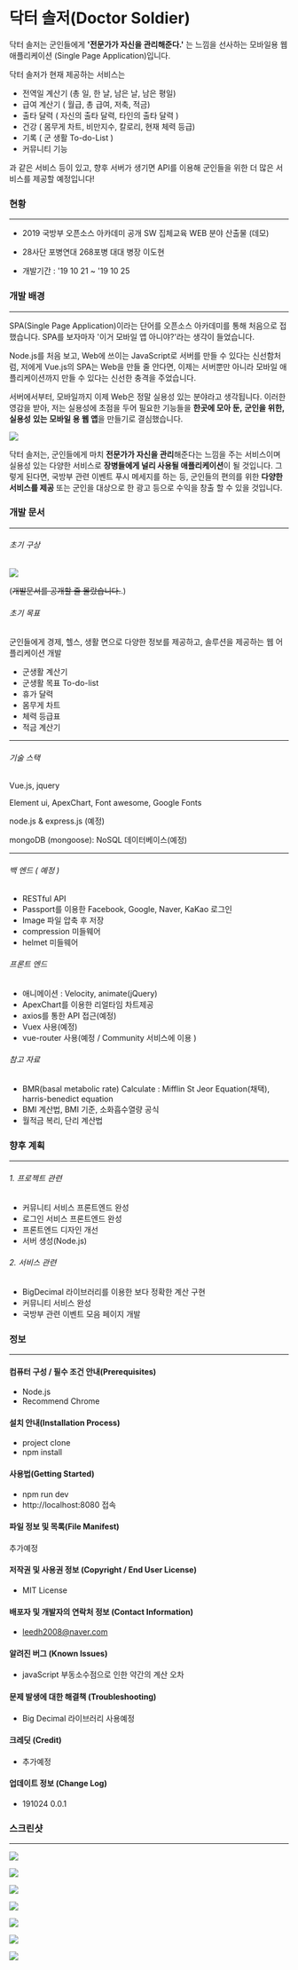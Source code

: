 # 닥터 솔저(Doctor Soldier)

닥터 솔저는 군인들에게 **'전문가가 자신을 관리해준다.'** 는 느낌을 선사하는 모바일용 웹 애플리케이션 (Single Page Application)입니다.

닥터 솔저가 현재 제공하는 서비스는

- 전역일 계산기 (총 일,  한 날, 남은 날, 남은 평일)
- 급여 계산기 ( 월급, 총 급여, 저축, 적금)
- 출타 달력 ( 자신의 출타 달력, 타인의 출타 달력  )
- 건강 ( 몸무게 차트, 비만지수, 칼로리, 현재 체력 등급)
- 기록 ( 군 생활 To-do-List )
- 커뮤니티 기능

과 같은 서비스 등이 있고, 향후 서버가 생기면 API를 이용해 군인들을 위한 더 많은 서비스를 제공할 예정입니다!

### 현황

------

- 2019 국방부 오픈소스 아카데미 공개 SW 집체교육 WEB 분야 산출물 (데모) 

- 28사단 포병연대 268포병 대대 병장 이도현
- 개발기간 : '19 10 21 ~ '19 10 25

### 개발 배경 

------

 SPA(Single Page Application)이라는 단어를 오픈소스 아카데미를 통해 처음으로 접했습니다. SPA를 보자마자 '이거 모바일 앱 아니야?'라는 생각이 들었습니다. 

 Node.js를 처음 보고, Web에 쓰이는 JavaScript로 서버를 만들 수 있다는 신선함처럼, 저에게 Vue.js의 SPA는 Web을 만들 줄 안다면, 이제는 서버뿐만 아니라 모바일 애플리케이션까지 만들 수 있다는 신선한 충격을 주었습니다.

 서버에서부터, 모바일까지 이제 Web은 정말 실용성 있는 분야라고 생각됩니다. 이러한 영감을 받아, 저는 실용성에 초점을 두어 필요한 기능들을 **한곳에 모아 둔,** **군인을 위한, 실용성** **있는** **모바일 용 웹 앱**을 만들기로 결심했습니다.

![](https://drive.google.com/uc?export=view&id=1Vr-g32liMfnXJkwY6El8Nw8Z6QVaFbI2)

 닥터 솔저는, 군인들에게 마치 **전문가가 자신을 관리**해준다는 느낌을 주는 서비스이며 실용성 있는 다양한 서비스로 **장병들에게 널리 사용될 애플리케이션**이 될 것입니다. 그렇게 된다면, 국방부 관련 이벤트 푸시 메세지를 하는 등, 군인들의 편의를 위한 **다양한 서비스를 제공** 또는 군인을 대상으로 한 광고 등으로 수익을 창출 할  수 있을 것입니다.

### 개발 문서

------

###### 초기 구상

![](https://drive.google.com/uc?export=view&id=13-GIM4JdxTwkWZvDF5zbYBF2Uoxte-N9)

(~~개발문서를 공개할 줄 몰랐습니다.~~.)

###### 초기 목표

 군인들에게 경제, 헬스, 생활 면으로 다양한 정보를 제공하고, 솔루션을 제공하는 웹 어플리케이션 개발

- 군생활 계산기
- 군생활 목표 To-do-list
- 휴가 달력
- 몸무게 차트
- 체력 등급표
- 적금 계산기

------

###### 기술 스택

Vue.js, jquery

Element ui, ApexChart, Font awesome, Google Fonts

node.js & express.js (예정)

mongoDB (mongoose): NoSQL 데이터베이스(예정)

------

###### 백 엔드 ( 예정 )

- RESTful API
- Passport를 이용한 Facebook, Google, Naver, KaKao 로그인
- Image 파일 압축 후 저장
- compression 미들웨어 
- helmet 미들웨어

###### 프론트 엔드

- 애니메이션 : Velocity, animate(jQuery)
- ApexChart를 이용한 리얼타임 차트제공
- axios를 통한 API 접근(예정)
- Vuex 사용(예정)
- vue-router 사용(예정 / Community 서비스에 이용 ) 

###### 참고 자료

-  BMR(basal metabolic rate) Calculate :  Mifflin St Jeor Equation(채택), harris-benedict equation
- BMI 계산법, BMI 기준, 소화흡수열량 공식
- 월적금 복리, 단리 계산법

### 향후 계획

------

###### 1. 프로젝트 관련

- 커뮤니티 서비스 프론트엔드 완성
- 로그인 서비스 프론트엔드 완성
- 프론트엔드 디자인 개선
- 서버 생성(Node.js)

###### 2. 서비스 관련

- BigDecimal 라이브러리를 이용한 보다 정확한 계산 구현
- 커뮤니티 서비스 완성
- 국방부 관련 이벤트 모음 페이지 개발

### 정보

------

#### 컴퓨터 구성 / 필수 조건 안내(Prerequisites)

- Node.js
- Recommend Chrome

#### 설치 안내(Installation Process)

- project clone
- npm install

#### 사용법(Getting Started)

- npm run dev
- http://localhost:8080 접속

#### 파일 정보 및 목록(File Manifest)

추가예정

#### 저작권 및 사용권 정보 (Copyright / End User License)

- MIT License

#### 배포자 및 개발자의 연락처 정보 (Contact Information)

- leedh2008@naver.com

#### 알려진 버그 (Known Issues)

- javaScript 부동소수점으로 인한 약간의 계산 오차

#### 문제 발생에 대한 해결책 (Troubleshooting)

- Big Decimal 라이브러리 사용예정

#### 크레딧 (Credit)

- 추가예정

#### 업데이트 정보 (Change Log)

- 191024 0.0.1



### 스크린샷

------

![](https://drive.google.com/uc?export=view&id=1Vr-g32liMfnXJkwY6El8Nw8Z6QVaFbI2)

![](https://drive.google.com/uc?export=view&id=1y0lET6vWDbhbhSSO113-1NNXE6zq3YQs)

![](https://drive.google.com/uc?export=view&id=13wISoIWEPvwOo0qO5B--11IJ6DpCX4YI)

![](https://drive.google.com/uc?export=view&id=1-rRgFSU1r6ybRbThImnEHoqIEvw91Esa)

![](https://drive.google.com/uc?export=view&id=1h-UDCJDJRsUcbgicTfq5JHZzKXOc0td9)

![](https://drive.google.com/uc?export=view&id=1htqECALPFgUk4LEQ9JQ195nRpoCnvYdt)

![](https://drive.google.com/uc?export=view&id=1V1Mf8ILLw3ZTwD-DvLhjveOXqLZpg1HF)
